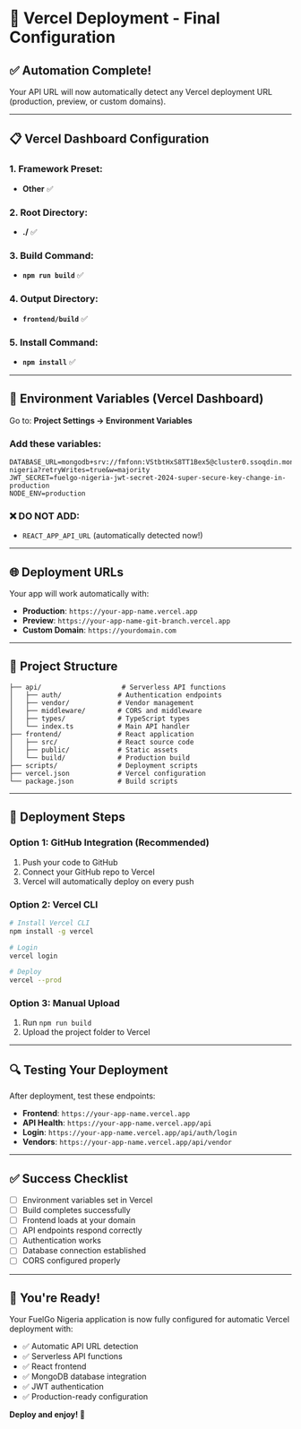 # 🚀 Vercel Deployment - Final Configuration

## ✅ **Automation Complete!**

Your API URL will now automatically detect any Vercel deployment URL (production, preview, or custom domains).

---

## **📋 Vercel Dashboard Configuration**

### **1. Framework Preset:**
- **Other** ✅

### **2. Root Directory:**
- **./** ✅

### **3. Build Command:**
- **`npm run build`** ✅

### **4. Output Directory:**
- **`frontend/build`** ✅

### **5. Install Command:**
- **`npm install`** ✅

---

## **🔧 Environment Variables (Vercel Dashboard)**

Go to: **Project Settings → Environment Variables**

### **Add these variables:**

```env
DATABASE_URL=mongodb+srv://fmfonn:VStbtHxS8TT1Bex5@cluster0.ssoqdin.mongodb.net/fuelgo-nigeria?retryWrites=true&w=majority
JWT_SECRET=fuelgo-nigeria-jwt-secret-2024-super-secure-key-change-in-production
NODE_ENV=production
```

### **❌ DO NOT ADD:**
- `REACT_APP_API_URL` (automatically detected now!)

---

## **🌐 Deployment URLs**

Your app will work automatically with:
- **Production**: `https://your-app-name.vercel.app`
- **Preview**: `https://your-app-name-git-branch.vercel.app`
- **Custom Domain**: `https://yourdomain.com`

---

## **📁 Project Structure**

```
├── api/                    # Serverless API functions
│   ├── auth/              # Authentication endpoints
│   ├── vendor/            # Vendor management
│   ├── middleware/        # CORS and middleware
│   ├── types/             # TypeScript types
│   └── index.ts           # Main API handler
├── frontend/              # React application
│   ├── src/               # React source code
│   ├── public/            # Static assets
│   └── build/             # Production build
├── scripts/               # Deployment scripts
├── vercel.json            # Vercel configuration
└── package.json           # Build scripts
```

---

## **🚀 Deployment Steps**

### **Option 1: GitHub Integration (Recommended)**
1. Push your code to GitHub
2. Connect your GitHub repo to Vercel
3. Vercel will automatically deploy on every push

### **Option 2: Vercel CLI**
```bash
# Install Vercel CLI
npm install -g vercel

# Login
vercel login

# Deploy
vercel --prod
```

### **Option 3: Manual Upload**
1. Run `npm run build`
2. Upload the project folder to Vercel

---

## **🔍 Testing Your Deployment**

After deployment, test these endpoints:

- **Frontend**: `https://your-app-name.vercel.app`
- **API Health**: `https://your-app-name.vercel.app/api`
- **Login**: `https://your-app-name.vercel.app/api/auth/login`
- **Vendors**: `https://your-app-name.vercel.app/api/vendor`

---

## **✅ Success Checklist**

- [ ] Environment variables set in Vercel
- [ ] Build completes successfully
- [ ] Frontend loads at your domain
- [ ] API endpoints respond correctly
- [ ] Authentication works
- [ ] Database connection established
- [ ] CORS configured properly

---

## **🎉 You're Ready!**

Your FuelGo Nigeria application is now fully configured for automatic Vercel deployment with:
- ✅ Automatic API URL detection
- ✅ Serverless API functions
- ✅ React frontend
- ✅ MongoDB database integration
- ✅ JWT authentication
- ✅ Production-ready configuration

**Deploy and enjoy! 🚀** 